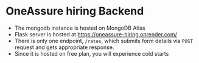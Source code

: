 # OneAssure hiring Backend

- The mongodb instance is hosted on MongoDB Atlas
- Flask server is hosted at https://oneassure-hiring.onrender.com/
- There is only one endpoint, `/rates`, which submits form details via `POST` request and gets appropriate response.
- Since it is hosted on free plan, you will experience cold starts